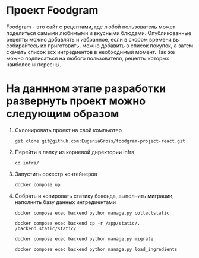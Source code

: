 # Проект Foodgram
Foodgram - это сайт с рецептами, где любой пользователь может поделиться самыми любимыми и вкусными блюдами. Опубликованные рецепты можно добавлять и избранное, если в скором времени вы собирайтесь их приготовить, можно добавить в список покупок, а затем скачать список всх ингредиентов в необходимый момент. Так же можно подписаться на любого пользователя, рецепты которых наиболее интересны.
# На даннном этапе разработки развернуть проект можно следующим образом
1. Склонировать проект на свой компьютер
   ```
   git clone git@github.com:EugeniaGross/foodgram-project-react.git
   ```
2. Перейти в папку из корневой директории infra
   ```
   cd infra/
   ```
3. Запустить оркестр контейнеров
   ```
   docker compose up
   ```
4. Cобрать и копировать статику бэкенда, выполнить миграции, наполнить базу данных ингредиентами
   ```
   docker compose exec backend python manage.py collectstatic
   ```
   ```
   docker compose exec backend cp -r /app/static/. /backend_static/static/
   ```
   ```
   docker compose exec backend python manage.py migrate
   ```
   ```
   docker compose exec backend python manage.py load_ingredients
   ```

